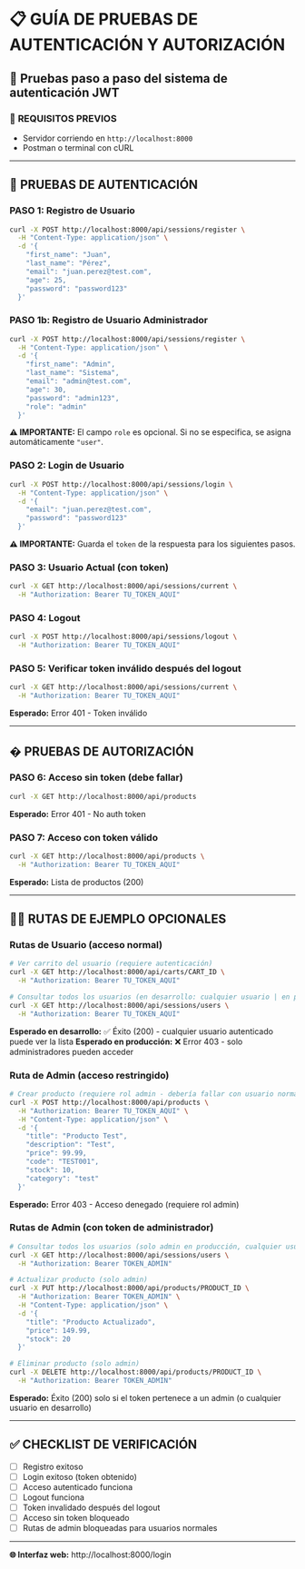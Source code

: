 # 📋 GUÍA DE PRUEBAS DE AUTENTICACIÓN Y AUTORIZACIÓN

## 🚀 Pruebas paso a paso del sistema de autenticación JWT

### 📝 **REQUISITOS PREVIOS**
- Servidor corriendo en `http://localhost:8000`
- Postman o terminal con cURL

---

## 🔐 **PRUEBAS DE AUTENTICACIÓN**

### **PASO 1: Registro de Usuario**
```bash
curl -X POST http://localhost:8000/api/sessions/register \
  -H "Content-Type: application/json" \
  -d '{
    "first_name": "Juan",
    "last_name": "Pérez",
    "email": "juan.perez@test.com",
    "age": 25,
    "password": "password123"
  }'
```

### **PASO 1b: Registro de Usuario Administrador**
```bash
curl -X POST http://localhost:8000/api/sessions/register \
  -H "Content-Type: application/json" \
  -d '{
    "first_name": "Admin",
    "last_name": "Sistema",
    "email": "admin@test.com",
    "age": 30,
    "password": "admin123",
    "role": "admin"
  }'
```
**⚠️ IMPORTANTE:** El campo `role` es opcional. Si no se especifica, se asigna automáticamente `"user"`.

### **PASO 2: Login de Usuario**
```bash
curl -X POST http://localhost:8000/api/sessions/login \
  -H "Content-Type: application/json" \
  -d '{
    "email": "juan.perez@test.com",
    "password": "password123"
  }'
```
**⚠️ IMPORTANTE:** Guarda el `token` de la respuesta para los siguientes pasos.

### **PASO 3: Usuario Actual (con token)**
```bash
curl -X GET http://localhost:8000/api/sessions/current \
  -H "Authorization: Bearer TU_TOKEN_AQUI"
```

### **PASO 4: Logout**
```bash
curl -X POST http://localhost:8000/api/sessions/logout \
  -H "Authorization: Bearer TU_TOKEN_AQUI"
```

### **PASO 5: Verificar token inválido después del logout**
```bash
curl -X GET http://localhost:8000/api/sessions/current \
  -H "Authorization: Bearer TU_TOKEN_AQUI"
```
**Esperado:** Error 401 - Token inválido

---

## � **PRUEBAS DE AUTORIZACIÓN**

### **PASO 6: Acceso sin token (debe fallar)**
```bash
curl -X GET http://localhost:8000/api/products
```
**Esperado:** Error 401 - No auth token

### **PASO 7: Acceso con token válido**
```bash
curl -X GET http://localhost:8000/api/products \
  -H "Authorization: Bearer TU_TOKEN_AQUI"
```
**Esperado:** Lista de productos (200)

---

## 👨‍💼 **RUTAS DE EJEMPLO OPCIONALES**

### **Rutas de Usuario (acceso normal)**
```bash
# Ver carrito del usuario (requiere autenticación)
curl -X GET http://localhost:8000/api/carts/CART_ID \
  -H "Authorization: Bearer TU_TOKEN_AQUI"

# Consultar todos los usuarios (en desarrollo: cualquier usuario | en producción: solo admin)
curl -X GET http://localhost:8000/api/sessions/users \
  -H "Authorization: Bearer TU_TOKEN_AQUI"
```
**Esperado en desarrollo:** ✅ Éxito (200) - cualquier usuario autenticado puede ver la lista
**Esperado en producción:** ❌ Error 403 - solo administradores pueden acceder

### **Ruta de Admin (acceso restringido)**
```bash
# Crear producto (requiere rol admin - debería fallar con usuario normal)
curl -X POST http://localhost:8000/api/products \
  -H "Authorization: Bearer TU_TOKEN_AQUI" \
  -H "Content-Type: application/json" \
  -d '{
    "title": "Producto Test",
    "description": "Test",
    "price": 99.99,
    "code": "TEST001",
    "stock": 10,
    "category": "test"
  }'
```
**Esperado:** Error 403 - Acceso denegado (requiere rol admin)

### **Rutas de Admin (con token de administrador)**
```bash
# Consultar todos los usuarios (solo admin en producción, cualquier usuario en desarrollo)
curl -X GET http://localhost:8000/api/sessions/users \
  -H "Authorization: Bearer TOKEN_ADMIN"

# Actualizar producto (solo admin)
curl -X PUT http://localhost:8000/api/products/PRODUCT_ID \
  -H "Authorization: Bearer TOKEN_ADMIN" \
  -H "Content-Type: application/json" \
  -d '{
    "title": "Producto Actualizado",
    "price": 149.99,
    "stock": 20
  }'

# Eliminar producto (solo admin)
curl -X DELETE http://localhost:8000/api/products/PRODUCT_ID \
  -H "Authorization: Bearer TOKEN_ADMIN"
```
**Esperado:** Éxito (200) solo si el token pertenece a un admin (o cualquier usuario en desarrollo)

---

## ✅ **CHECKLIST DE VERIFICACIÓN**

- [ ] Registro exitoso
- [ ] Login exitoso (token obtenido)
- [ ] Acceso autenticado funciona
- [ ] Logout funciona
- [ ] Token invalidado después del logout
- [ ] Acceso sin token bloqueado
- [ ] Rutas de admin bloqueadas para usuarios normales

---

**🌐 Interfaz web:** http://localhost:8000/login
